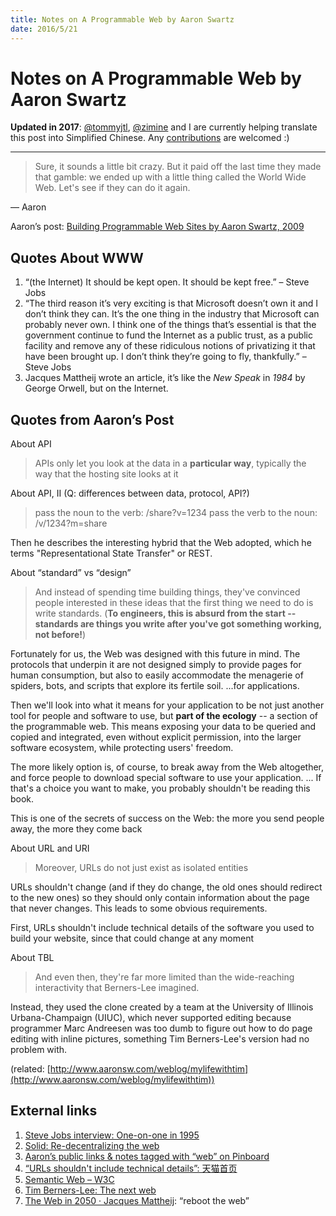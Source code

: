 ```yaml
---
title: Notes on A Programmable Web by Aaron Swartz
date: 2016/5/21
---
```


# Notes on A Programmable Web by Aaron Swartz

**Updated in 2017**: [@tommyjtl](https://github.com/tommyjtl), [@zimine](https://github.com/zimine) and I are currently helping translate this post into Simplified Chinese. Any [contributions](https://github.com/tommyjtl/the-programmable-web/tree/translation) are welcomed :)

---

> Sure, it sounds a little bit crazy. But it paid off the last time they made that gamble: we ended up with a little thing called the World Wide Web. 
Let's see if they can do it again.

— Aaron

Aaron’s post: [Building Programmable Web Sites by Aaron Swartz, 2009](http://www.cs.rpi.edu/~hendler/ProgrammableWebSwartz2009.html)

## Quotes About WWW

1. “(the Internet) It should be kept open. It should be kept free.” – Steve Jobs
2. “The third reason it’s very exciting is that Microsoft doesn’t own it and I don’t think they can. It’s the one thing in the industry that Microsoft can probably never own. I think one of the things that’s essential is that the government continue to fund the Internet as a public trust, as a public facility and remove any of these ridiculous notions of privatizing it that have been brought up. I don’t think they’re going to fly, thankfully.” – Steve Jobs
3. Jacques Mattheij wrote an article, it’s like the *New Speak* in *1984* by George Orwell, but on the Internet.

## Quotes from Aaron’s Post

About API

> APIs only let you look at the data in a **particular way**, typically the way that the hosting site looks at it

About API, II (Q: differences between data, protocol, API?)

> pass the noun to the verb: /share?v=1234 pass the verb to the noun: /v/1234?m=share

Then he describes the interesting hybrid that the Web adopted, which he terms "Representational State Transfer" or REST.

About “standard” vs “design”

> And instead of spending time building things, they've convinced people interested in these ideas that the first thing we need to do is write standards. (**To engineers, this is absurd from the start -- standards are things you write after you've got something working, not before!**)

Fortunately for us, the Web was designed with this future in mind. The protocols that underpin it are not designed simply to provide pages for human consumption, but also to easily accommodate the menagerie of spiders, bots, and scripts that explore its fertile soil. ...for applications.

Then we'll look into what it means for your application to be not just another tool for people and software to use, but **part of the ecology** -- a section of the programmable web. This means exposing your data to be queried and copied and integrated, even without explicit permission, into the larger software ecosystem, while protecting users' freedom.

The more likely option is, of course, to break away from the Web altogether, and force people to download special software to use your application. ... If that's a choice you want to make, you probably shouldn't be reading this book.

This is one of the secrets of success on the Web: the more you send people away, the more they come back

About URL and URI

> Moreover, URLs do not just exist as isolated entities

URLs shouldn't change (and if they do change, the old ones should redirect to the new ones) so they should only contain information about the page that never changes. This leads to some obvious requirements.

First, URLs shouldn't include technical details of the software you used to build your website, since that could change at any moment

About TBL

> And even then, they're far more limited than the wide-reaching interactivity that Berners-Lee imagined.

Instead, they used the clone created by a team at the University of Illinois Urbana-Champaign (UIUC), which never supported editing because programmer Marc Andreesen was too dumb to figure out how to do page editing with inline pictures, something Tim Berners-Lee's version had no problem with.

(related: [http://www.aaronsw.com/weblog/mylifewithtim](http://www.aaronsw.com/weblog/mylifewithtim))

## External links

1. [Steve Jobs interview: One-on-one in 1995](http://www.computerworld.com/article/2498543/it-management/steve-jobs-interview--one-on-one-in-1995.html?page=8)
2. [Solid: Re-decentralizing the web](https://solid.mit.edu/)
3. [Aaron’s public links & notes tagged with “web” on Pinboard](https://pinboard.in/u:aaronsw/t:web)
4. [“URLs shouldn't include technical details”: 天猫首页](https://www.zhihu.com/question/54777923/answer/141058259)
5. [Semantic Web – W3C](https://www.w3.org/standards/semanticweb)
6. [Tim Berners-Lee: The next web](https://www.ted.com/talks/tim_berners_lee_on_the_next_web)
7. [The Web in 2050 · Jacques Mattheij](https://jacquesmattheij.com/the-web-in-2050): “reboot the web”